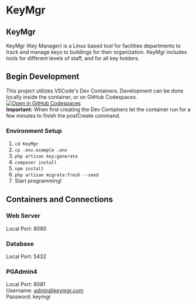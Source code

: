 # KeyMgr
## KeyMgr
KeyMgr (Key Manager) is a Linux based tool for facilities departments to track and manage keys to buildings for their organization. KeyMgr includes tools for different levels of staff, and for all key holders.
## Begin Development
This project utilizes VSCode's Dev Containers. Development can be done locally inside the container, or on GitHub Codespaces.  
[![Open in GitHub Codespaces](https://github.com/codespaces/badge.svg)](https://codespaces.new/zacha423/KeyMgr)  
**Important:** When first creating the Dev Containers let the container run for a few minutes to finish the postCreate command.  

### Environment Setup
1. `cd KeyMgr`
2. `cp .env.example .env`
3. `php artisan key:generate`
4. `composer install`
5. `npm install`
6. `php artisan migrate:fresh --seed`
7. Start programming!

## Containers and Connections
### Web Server 
Local Port: 8080  
### Database
Local Port: 5432  
### PGAdmin4
Local Port: 8081  
Username: admin@keymgr.com  
Password: keymgr  
